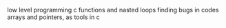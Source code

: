 low level programming
 c functions and nasted loops
 finding bugs in codes
arrays and pointers, as tools in c
